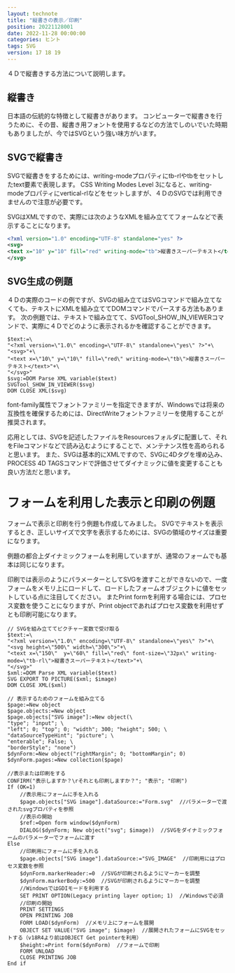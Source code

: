 ```yaml
---
layout: technote
title: "縦書きの表示／印刷"
position: 20221128001
date: 2022-11-28 00:00:00
categories: ヒント
tags: SVG
version: 17 18 19
---
```


４Ｄで縦書きする方法について説明します。

<!--more-->

## 縦書き
日本語の伝統的な特徴として縦書きがあります。
コンピューターで縦書きを行うために、その昔、縦書き用フォントを使用するなどの方法でしのいでいた時期もありましたが、今ではSVGという強い味方がいます。

## SVGで縦書き
SVGで縦書きをするためには、writing-modeプロパティにtb-rlやtbをセットしたtext要素で表現します。
CSS Writing Modes Level 3になると、writing-modeプロパティにvertical-rlなどをセットしますが、４ＤのSVGでは利用できませんので注意が必要です。

SVGはXMLですので、実際には次のようなXMLを組み立ててフォームなどで表示することになります。

```xml
<?xml version="1.0" encoding="UTF-8" standalone="yes" ?>
<svg>
<text x="10" y="10" fill="red" writing-mode="tb">縦書きスーパーテキスト</text>
</svg>
```

## SVG生成の例題
４Ｄの実際のコードの例ですが、SVGの組み立てはSVGコマンドで組み立てなくても、テキストにXMLを組み立ててDOMコマンドでパースする方法もあります。
次の例題では、テキストで組み立てて、SVGTool_SHOW_IN_VIEWERコマンドで、実際に４Ｄでどのように表示されるかを確認することができます。

```4d
$text:=\
"<?xml version=\"1.0\" encoding=\"UTF-8\" standalone=\"yes\" ?>"+\
"<svg>"+\
"<text x=\"10\" y=\"10\" fill=\"red\" writing-mode=\"tb\">縦書きスーパーテキスト</text>"+\
"</svg>"
$svg:=DOM Parse XML variable($text)
SVGTool_SHOW_IN_VIEWER($svg)
DOM CLOSE XML($svg)
```
font-family属性でフォントファミリーを指定できますが、Windowsでは将来の互換性を確保するためには、DirectWriteフォントファミリーを使用することが推奨されます。

応用としては、SVGを記述したファイルをResourcesフォルダに配置して、それをFileコマンドなどで読み込むようにすることで、メンテナンス性を高められると思います。
また、SVGは基本的にXMLですので、SVGに4Dタグを埋め込み、PROCESS 4D TAGSコマンドで評価させてダイナミックに値を変更することも良い方法だと思います。

# フォームを利用した表示と印刷の例題

フォームで表示と印刷を行う例題も作成してみました。
SVGでテキストを表示するとき、正しいサイズで文字を表示するためには、SVGの領域のサイズは重要になります。

例題の都合上ダイナミックフォームを利用していますが、通常のフォームでも基本は同じになります。

印刷では表示のようにパラメーターとしてSVGを渡すことができないので、一度フォームをメモリ上にロードして、ロードしたフォームオブジェクトに値をセットしている点に注目してください。
またPrint formを利用する場合には、プロセス変数を使うことになりますが、Print objectであればプロセス変数を利用せずとも印刷可能になります。

```4d
// SVGを組み立ててピクチャー変数で受け取る
$text:=\
"<?xml version=\"1.0\" encoding=\"UTF-8\" standalone=\"yes\" ?>"+\
"<svg height=\"500\" width=\"300\">"+\
"<text x=\"150\"  y=\"60\" fill=\"red\" font-size=\"32px\" writing-mode=\"tb-rl\">縦書きスーパーテキスト</text>"+\
"</svg>"
$xml:=DOM Parse XML variable($text)
SVG EXPORT TO PICTURE($xml; $image)
DOM CLOSE XML($xml)

// 表示するためのフォームを組み立てる
$page:=New object
$page.objects:=New object
$page.objects["SVG image"]:=New object(\
"type"; "input"; \
"left"; 0; "top"; 0; "width"; 300; "height"; 500; \
"dataSourceTypeHint"; "picture"; \
"enterable"; False; \
"borderStyle"; "none")
$dynForm:=New object("rightMargin"; 0; "bottomMargin"; 0)
$dynForm.pages:=New collection($page)

//表示または印刷をする
CONFIRM("表示しますか？\rそれとも印刷しますか？"; "表示"; "印刷")
If (OK=1)
	//表示用にフォームに手を入れる
	$page.objects["SVG image"].dataSource:="Form.svg"  //パラメーターで渡されたsvgプロパティを参照
	//表示の開始
	$ref:=Open form window($dynForm)
	DIALOG($dynForm; New object("svg"; $image))  //SVGをダイナミックフォームのパラメーターでフォームに渡す
Else 
	//印刷用にフォームに手を入れる
	$page.objects["SVG image"].dataSource:="SVG_IMAGE"  //印刷用にはプロセス変数を参照
	$dynForm.markerHeader:=0  //SVGが印刷されるようにマーカーを調整
	$dynForm.markerBody:=500  //SVGが印刷されるようにマーカーを調整
	//WindowsではGDIモードを利用する
	SET PRINT OPTION(Legacy printing layer option; 1)  //Windowsで必須
	//印刷の開始
	PRINT SETTINGS
	OPEN PRINTING JOB
	FORM LOAD($dynForm)  //メモリ上にフォームを展開
	OBJECT SET VALUE("SVG image"; $image)  //展開されたフォームにSVGをセットする（v18R4より前はOBJECT Get pointerを利用）
	$height:=Print form($dynForm)  //フォームで印刷
	FORM UNLOAD
	CLOSE PRINTING JOB
End if 
```
